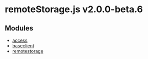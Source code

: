 # remoteStorage.js v2.0.0-beta.6

## Modules

- [access](access/index.md)
- [baseclient](baseclient/index.md)
- [remotestorage](remotestorage/index.md)
